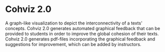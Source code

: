 # Cohviz 2.0

A graph-like visualization to depict the interconnectivity of a texts' concepts. Cohviz 2.0 generates automated graphical feedback that can be provided to students in order to improve the global cohesion of their texts. Cohviz 2.0 generates pdf-files incorporating the graphical feedback and suggestions for improvement, which can be added by instructors. 
